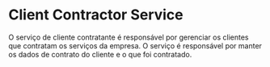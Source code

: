 # Client Contractor Service

O serviço de cliente contratante é responsável por gerenciar os clientes que contratam os serviços da empresa.
O serviço é responsável por manter os dados de contrato do cliente e o que foi contratado.
